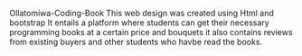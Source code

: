  Ollatomiwa-Coding-Book
This web design was created using Html and bootstrap
It entails a platform where students can get their necessary programming books at a certain price and bouquets
it also contains reviews from existing buyers and other students who havbe read the books. 
